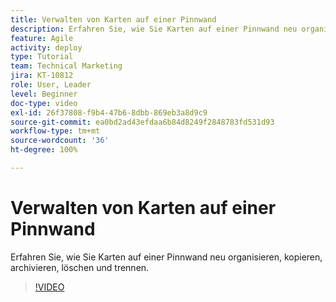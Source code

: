 ```yaml
---
title: Verwalten von Karten auf einer Pinnwand
description: Erfahren Sie, wie Sie Karten auf einer Pinnwand neu organisieren, kopieren, archivieren, löschen und trennen.
feature: Agile
activity: deploy
type: Tutorial
team: Technical Marketing
jira: KT-10812
role: User, Leader
level: Beginner
doc-type: video
exl-id: 26f37808-f9b4-47b6-8dbb-869eb3a8d9c9
source-git-commit: ea0bd2ad43efdaa6b84d8249f2848783fd531d93
workflow-type: tm+mt
source-wordcount: '36'
ht-degree: 100%

---
```


# Verwalten von Karten auf einer Pinnwand

Erfahren Sie, wie Sie Karten auf einer Pinnwand neu organisieren, kopieren, archivieren, löschen und trennen.

>[!VIDEO](https://video.tv.adobe.com/v/346810/?quality=12&learn=on)
